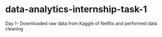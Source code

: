 # data-analytics-internship-task-1
Day 1- Dowmloaded raw data from Kaggle of Netflix and performed data cleaning
